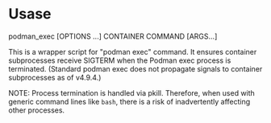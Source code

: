 # Usase
podman_exec [OPTIONS ...] CONTAINER COMMAND [ARGS...]

This is a wrapper script for "podman exec" command. 
It ensures container subprocesses receive SIGTERM when the Podman exec process is terminated.
(Standard podman exec does not propagate signals to container subprocesses as of v4.9.4.)

NOTE:
Process termination is handled via pkill.
Therefore, when used with generic command lines like `bash`,
there is a risk of inadvertently affecting other processes.
